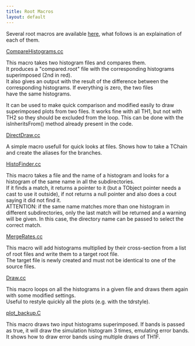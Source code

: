 ```yaml
---
title: Root Macros
layout: default
---
```


<p>Several root macros are available <a href="http://cmssw.cvs.cern.ch/cgi-bin/cmssw.cgi/UserCode/DeMattia/RootMacros/">here</a>, what follows is an explaination of each of them.</p>
<p><a href="http://cmssw.cvs.cern.ch/cgi-bin/cmssw.cgi/UserCode/DeMattia/RootMacros/CompareHistograms.cc?view=markup">CompareHistograms.cc</a></p>
<p>This macro takes two histogram files and compares them.<br>
  It produces a &quot;compared.root&quot; file with the corresponding histograms superimposed (2nd in red).<br>
  It also gives an output with the result of the difference between the corresponding histograms. If everything is zero, the two files<br>
  have the same histograms.<br>
  <em></em></p>
<p>It can be used to make quick comparison and modified easily to draw superimposed plots from two files. It works fine with all TH1, but not with TH2 so they should be excluded from the loop. This can be done with the isInheritsFrom() method already present in the code.</p>
<p><a href="http://cmssw.cvs.cern.ch/cgi-bin/cmssw.cgi/UserCode/DeMattia/RootMacros/DirectDraw.cc?revision=1.1&view=markup">DirectDraw.cc</a></p>
<p>A simple macro usefull for quick looks at files. Shows how to take a TChain and create the aliases for the branches.</p>
<p><a href="http://cmssw.cvs.cern.ch/cgi-bin/cmssw.cgi/UserCode/DeMattia/RootMacros/HistoFinder.cc?revision=1.3&view=markup">HistoFinder.cc</a></p>
<p>This macro takes a file and the name of a histogram and looks for a histogram of the same name in all the subdirectories.<br>
  If it finds a match, it returns a pointer to it (but a TObject pointer needs a cast to use it outside), if not returns a null pointer and also does a cout saying it did not find it.<br>
  ATTENTION: if the same name matches more than one histogram in different subdirectories, only the last match will be returned and a warning will be given. In this case, the directory name can be passed to select the correct match.</p>
<p><a href="http://cmssw.cvs.cern.ch/cgi-bin/cmssw.cgi/UserCode/DeMattia/RootMacros/MergeRates.cc?revision=1.1&view=markup">MergeRates.cc</a> </p>
<p>This macro will add histograms multiplied by their cross-section from a list of root files and write them to a target root file.<br>
  The target file is newly created and must not be identical to one of the source files.</p>
<p><a href="http://cmssw.cvs.cern.ch/cgi-bin/cmssw.cgi/UserCode/DeMattia/RootMacros/Plots/Draw.cc?revision=1.1&view=markup">Draw.cc</a></p>
<p>This macro loops on all the histograms in a given file and draws them again with some modified settings.<br>
  Useful to restyle quickly all the plots (e.g. with the tdrstyle).</p>
<p><a href="http://cmssw.cvs.cern.ch/cgi-bin/cmssw.cgi/UserCode/DeMattia/RootMacros/Plots/plot_backup.C?revision=1.1&view=markup">plot_backup.C</a></p>
<p> This macro draws two input histograms superimposed. If bands is passed as true, it will draw the simulation histogram 3 times, emulating error bands.<br>
  It shows how to draw error bands using multiple draws of TH1F.    </p>

